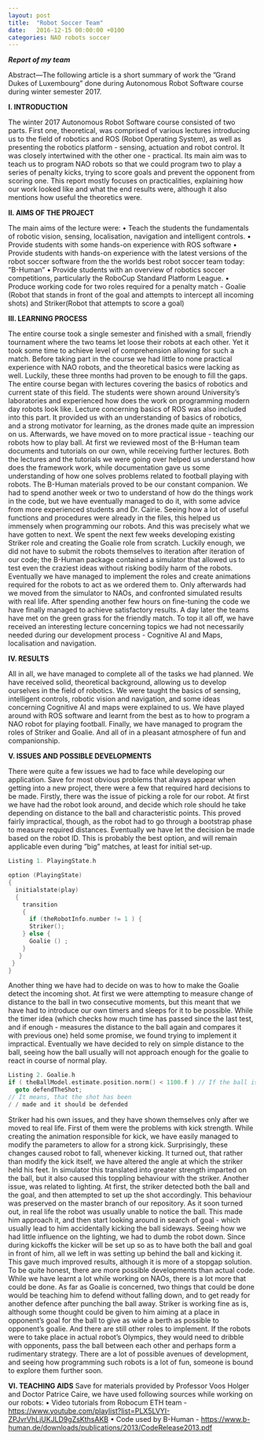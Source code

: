 ```yaml
---
layout: post
title:  "Robot Soccer Team"
date:   2016-12-15 00:00:00 +0100
categories: NAO robots soccer
---
```


***Report of my team***

Abstract—The following article is a short summary of work the ”Grand Dukes of Luxembourg” 
done during Autonomous Robot Software course during winter semester 2017.

**I. INTRODUCTION**

The winter 2017 Autonomous Robot Software course consisted of two parts.
First one, theoretical, was comprised of various lectures introducing us to the field of robotics and ROS (Robot
Operating System), as well as presenting the robotics platform - sensing, actuation and robot control.
It was closely intertwined with the other one - practical. Its main aim was to teach us to program NAO robots so that we
could program two to play a series of penalty kicks, trying to score goals and prevent the opponent from scoring one.
This report mostly focuses on practicalities, explaining how our work looked like and what the end results were, although
it also mentions how useful the theoretics were.

**II. AIMS OF THE PROJECT**

The main aims of the lecture were:
• Teach the students the fundamentals of robotic vision, sensing, localisation, navigation and intelligent controls.
• Provide students with some hands-on experience with ROS software
• Provide students with hands-on experience with the latest versions of the robot soccer software from the 
the worlds best robot soccer team today: ”B-Human”
• Provide students with an overview of robotics soccer competitions, particularly the RoboCup Standard Platform League.
• Produce working code for two roles required for a penalty match - Goalie (Robot that stands in front of the goal
and attempts to intercept all incoming shots) and Striker(Robot that attempts to score a goal)

**III. LEARNING PROCESS**

The entire course took a single semester and finished with a small, friendly tournament where the two teams let loose their
robots at each other. Yet it took some time to achieve level of comprehension allowing for such a match. 
Before taking part in the course
we had little to none practical experience with NAO robots, and the theoretical basics were lacking as well. Luckily, these
three months had proven to be enough to fill the gaps. The entire course began with lectures covering the basics
of robotics and current state of this field. The students were shown around University’s laboratories and experienced how
does the work on programming modern day robots look like. Lecture concerning basics of ROS was also included into this
part. It provided us with an understanding of basics of robotics, and a strong motivator for learning, as the drones 
made quite an impression on us.
Afterwards, we have moved on to more practical issue - teaching our robots how to play ball. At first we reviewed
most of the B-Human team documents and tutorials on our own, while receiving further lectures. Both the lectures and
the tutorials we were going over helped us understand how does the framework work, while documentation gave us some
understanding of how one solves problems related to football playing with robots.
The B-Human materials proved to be our constant companion. 
We had to spend another week or two to understand of how do the things work in the code, but we have eventually
managed to do it, with some advice from more experienced students and Dr. Cairie. Seeing how a lot of useful functions
and procedures were already in the files, this helped us immensely when programming our robots.
And this was precisely what we have gotten to next. We spent the next few weeks developing existing Striker role
and creating the Goalie role from scratch. Luckily enough, we did not have to submit the robots themselves to iteration
after iteration of our code; the B-Human package contained a simulator that allowed us to test even the craziest ideas without
risking bodily harm of the robots.
Eventually we have managed to implement the roles and create animations required for the robots to act as we ordered
them to. Only afterwards had we moved from the simulator to NAOs, and confronted simulated results with real life. 
After spending another few hours on fine-tuning the code we have finally managed to achieve satisfactory results. 
A day later the teams have met on the green grass for the friendly match.
To top it all off, we have received an interesting lecture concerning topics we had not necessarily needed during our
development process - Cognitive AI and Maps, localisation and navigation.

**IV. RESULTS**

All in all, we have managed to complete all of the tasks we had planned. We have received solid, theoretical background, allowing us to develop ourselves in the field of robotics. We were taught the basics of sensing, intelligent controls, robotic vision and navigation, and some ideas concerning Cognitive AI and maps were explained to us.
We have played around with ROS software and learnt from the best as to how to program a NAO robot for playing
football. Finally, we have managed to program the roles of Striker and Goalie. And all of in a pleasant atmosphere of fun and
companionship.

**V. ISSUES AND POSSIBLE DEVELOPMENTS**

There were quite a few issues we had to face while developing our application. Save for most obvious problems
that always appear when getting into a new project, there were a few that required hard decisions to be made.
Firstly, there was the issue of picking a role for our robot. At first we have had the robot look around, and decide which
role should he take depending on distance to the ball and characteristic points. This proved fairly impractical, though,
as the robot had to go through a bootstrap phase to measure required distances. Eventually we have let the decision be
made based on the robot ID. This is probably the best option, and will remain applicable even during ”big” matches, at least
for initial set-up.

```C
Listing 1. PlayingState.h

option (PlayingState)
{
  initialstate(play)
  {
    transition
    {
      if (theRobotInfo.number != 1 ) {
      Striker();
    } else {
      Goalie () ;
    }
   }
 }
}
```

Another thing we have had to decide on was to how to make the Goalie detect the incoming shot. At first we were
attempting to measure change of distance to the ball in two consecutive moments, but this meant that we have had to
introduce our own timers and sleeps for it to be possible. While the timer idea (which checks how much time has passed since
the last test, and if enough - measures the distance to the ball again and compares it with previous one) held some promise,
we found trying to implement it impractical. Eventually we have decided to rely on simple distance to the ball, seeing
how the ball usually will not approach enough for the goalie to react in course of normal play.
```C
Listing 2. Goalie.h
if ( theBallModel.estimate.position.norm() < 1100.f ) // If the ball is close enough
  goto defendTheShot;
// It means, that the shot has been
/ / made and it should be defended
```
Striker had his own issues, and they have shown themselves only after we moved to real life.
First of them were the problems with kick strength. While creating the animation responsible for kick, we have easily
managed to modify the parameters to allow for a strong kick. Surprisingly, these changes caused robot to fall, whenever
kicking. It turned out, that rather than modify the kick itself, we have altered the angle at which the striker held his feet. In simulator this translated into greater strength imparted on the ball, but it also caused this toppling behaviour with the striker. Another issue, was related to lighting. At first, the striker detected both the ball and the goal, and then attempted to set up the shot accordingly. This behaviour was preserved on the master branch of our repository. As it soon turned out, in real life the robot was usually unable to notice the ball. This made him approach it, and then start looking around in search of goal - which usually lead to him accidentally kicking the ball sideways.
Seeing how we had little influence on the lighting, we had to dumb the robot down. Since during kickoffs the kicker will
be set up so as to have both the ball and goal in front of him, all we left in was setting up behind the ball and kicking it.
This gave much improved results, although it is more of a stopgap solution. To be quite honest, there are more possible developments than actual code. While we have learnt a lot while working on NAOs, there is a lot more that could be done.
As far as Goalie is concerned, two things that could be done would be teaching him to defend without falling down, and to
get ready for another defence after punching the ball away. Striker is working fine as is, although some thought could
be given to him aiming at a place in opponent’s goal for the ball to give as wide a berth as possible to opponent’s goalie.
And there are still other roles to implement. If the robots were to take place in actual robot’s Olympics, they would need
to dribble with opponents, pass the ball between each other and perhaps form a rudimentary strategy. There are a lot of possible avenues of development, and seeing how programming such robots is a lot of fun, someone is bound to explore them further soon.

**VI. TEACHING AIDS**
Save for materials provided by Professor Voos Holger and Doctor Patrice Caire, we have used following sources while
working on our robots:
• Video tutorials from Robocum ETH team - https://www.youtube.com/playlist?list=PLX5LVYI-ZPJvrVhLjUKJLD9gZsKthsAKB
• Code used by B-Human - https://www.b-human.de/downloads/publications/2013/CodeRelease2013.pdf
